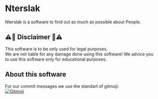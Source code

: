 # Nterslak

Nterslak is a software to find out as much as possible about People.

## ⚠️🛑 Disclaimer 🛑⚠️

This software is to be only used for legal purposes.  
We are not liable for any damage done using this software!
We advice you to use this software only for educational purposes.

## About this software

For our commit messages we use the standart of gitmoji:  
<a href="https://gitmoji.dev">
<img
    src="https://img.shields.io/badge/gitmoji-%20😜%20😍-FFDD67.svg?style=for-the-badge"
    alt="Gitmoji"
  />
</a>
